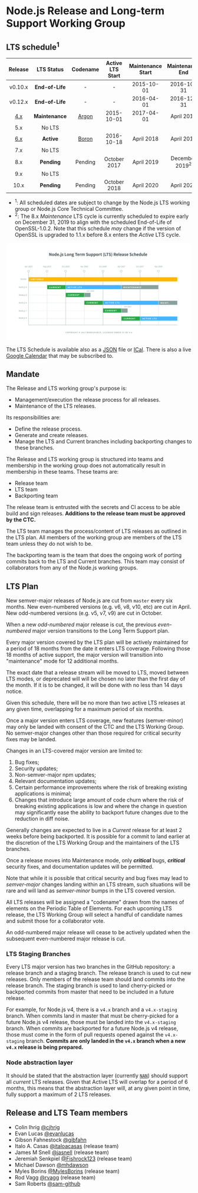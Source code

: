 # Node.js Release and Long-term Support Working Group

## LTS schedule<sup>1</sup>

| Release |  LTS Status   | Codename | Active LTS Start | Maintenance Start | Maintenance End |
|   :--:  |    :---:      |   :---:  |       :---:      |       :---:       |      :---:      |
|  v0.10.x  |**End-of-Life**|    -     |        -         |    2015-10-01     |   2016-10-31    |
|  v0.12.x  |**End-of-Life**|    -     |        -         |    2016-04-01     |   2016-12-31    |
| [4.x][] |**Maintenance**| [Argon][]|    2015-10-01    |    2017-04-01     |   April 2018    |
|  5.x    |No LTS         |          |                  |                   |                 |
| [6.x][] |**Active**     | [Boron][]|    2016-10-18    |    April 2018     |   April 2019    |
|  7.x    |No LTS         |          |                  |                   |                 |
|  8.x    |**Pending**    | Pending  |    October 2017  |    April 2019     |   December 2019<sup>2</sup> |
|  9.x    |No LTS         |          |                  |                   |                 |
| 10.x    |**Pending**    | Pending  |    October 2018  |    April 2020     |   April 2021    |

* <sup>1</sup>: All scheduled dates are subject to change by the Node.js LTS
  working group or Node.js Core Technical Committee.
* <sup>2</sup>: The 8.x *Maintenance* LTS cycle is currently scheduled to expire
  early on December 31, 2019 to align with the scheduled End-of-Life of
  OpenSSL-1.0.2. Note that this schedule *may* change if the version of OpenSSL
  is upgraded to 1.1.x before 8.x enters the *Active* LTS cycle.

<p><img src="schedule.png" alt="LTS Schedule"/></p>

The LTS Schedule is available also as a [JSON][] file or [ICal][]. There is
also a live [Google Calendar][] that may be subscribed to.

## Mandate

The Release and LTS working group's purpose is:

* Management/execution the release process for all releases.
* Maintenance of the LTS releases.

Its responsibilities are:

* Define the release process.
* Generate and create releases. 
* Manage the LTS and Current branches including backporting changes to 
  these branches.

The Release and LTS working group is structured into teams and membership in
the working group does not automatically result in membership in these
teams. These teams are:

* Release team
* LTS team
* Backporting team

The release team is entrusted with the secrets and CI access to be able
build and sign releases.  **Additions to the release team must be approved
by the CTC.**

The LTS team manages the process/content of LTS releases as outlined in the
LTS plan. All members of the working group are members of the LTS team unless
they do not wish to be.

The backporting team is the team that does the ongoing work of porting
commits back to the LTS and Current branches. This team may consist of
collaborators from any of the Node.js working groups. 


## LTS Plan

New semver-major releases of Node.js are cut from `master` every six months.
New even-numbered versions (e.g. v6, v8, v10, etc) are cut in April. New
odd-numbered versions (e.g. v5, v7, v9) are cut in October.

When a new *odd-numbered* major release is cut, the previous *even-numbered*
major version transitions to the Long Term Support plan.

Every major version covered by the LTS plan will be actively maintained for a
period of 18 months from the date it enters LTS coverage. Following those 18
months of active support, the major version will transition into "maintenance"
mode for 12 additional months.

The exact date that a release stream will be moved to LTS, moved between LTS
modes, or deprecated will will be chosen no later than the first day of the month.
If it is to be changed, it will be done with no less than 14 days notice.

Given this schedule, there will be no more than two active LTS releases at any
given time, overlapping for a maximum period of six months.

Once a major version enters LTS coverage, new features (semver-minor) may only
be landed with consent of the CTC and the LTS Working Group. No semver-major
changes other than those required for critical security fixes may be landed.

Changes in an LTS-covered major version are limited to:

1. Bug fixes;
2. Security updates;
3. Non-semver-major npm updates;
4. Relevant documentation updates;
5. Certain performance improvements where the risk of breaking existing
   applications is minimal;
6. Changes that introduce large amount of code churn where the risk of breaking
   existing applications is low and where the change in question may
   significantly ease the ability to backport future changes due to the
   reduction in diff noise.

Generally changes are expected to live in a *Current* release for at least 2
weeks before being backported. It is possible for a commit to land earlier at
the discretion of the LTS Working Group and the maintainers of the LTS branches.

Once a release moves into Maintenance mode, only ***critical*** bugs,
***critical*** security fixes, and documentation updates will be permitted.

Note that while it is possible that critical security and bug fixes may lead to
*semver-major* changes landing within an LTS stream, such situations will be
rare and will land as *semver-minor* bumps in the LTS covered version.

All LTS releases will be assigned a "codename" drawn from the names of elements
on the Periodic Table of Elements. For each upcoming LTS release, the LTS
Working Group will select a handful of candidate names and submit those for a
collaborator vote.

An odd-numbered major release will cease to be actively updated when the
subsequent even-numbered major release is cut.

### LTS Staging Branches

Every LTS major version has two branches in the GitHub repository: a release
branch and a staging branch. The release branch is used to cut new releases.
Only members of the release team should land commits into the release branch.
The staging branch is used to land cherry-picked or backported commits from
master that need to be included in a future release.

For example, for Node.js v4, there is a `v4.x` branch and a `v4.x-staging`
branch. When commits land in master that must be cherry-picked for a future
Node.js v4 release, those must be landed into the `v4.x-staging` branch. When
commits are backported for a future Node.js v4 release, those must come in the
form of pull requests opened against the `v4.x-staging` branch. **Commits are
only landed in the `v4.x` branch when a new `v4.x` release is being prepared.**

### Node abstraction layer

It should be stated that the abstraction layer (currently [`NAN`][]) should
support all *current* LTS releases. Given that Active LTS will overlap
for a period of 6 months, this means that the abstraction layer will, at
any given point in time, fully support a maximum of 2 LTS releases.

[Argon]: https://nodejs.org/download/release/latest-argon/
[Boron]: https://nodejs.org/download/release/latest-boron/
[4.x]: https://nodejs.org/download/release/latest-v4.x/
[6.x]: https://nodejs.org/download/release/latest-v6.x/
[Google Calendar]: https://calendar.google.com/calendar/ical/eln7trd6k7n6asgg49bu2vqn4s%40group.calendar.google.com/public/basic.ics
[JSON]: schedule.json
[ICal]: schedule.ical
[`NAN`]: https://github.com/nodejs/nan

## Release and LTS Team members

* Colin Ihrig [@cjhrig](https://github.com/cjihrig)
* Evan Lucas [@evanlucas](https://github.com/evanlucas)
* Gibson Fahnestock [@gibfahn](https://github.com/gibfahn)
* Italo A. Casas [@italoacasas](https://github.com/italoacasas) (release team)
* James M Snell [@jasnell](https://github.com/jasnell) (release team)
* Jeremiah Senkpiel [@Fishrock123](https://github.com/Fishrock123) (release team)
* Michael Dawson [@mhdawson](https://github.com/mhdawson)
* Myles Borins [@MylesBorins](https://github.com/MylesBorins) (release team)
* Rod Vagg [@rvagg](https://github.com/rvagg) (release team)
* Sam Roberts [@sam-github](https://github.com/sam-github)
